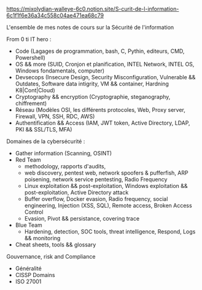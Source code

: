 https://mixolydian-walleye-6c0.notion.site/S-curit-de-l-information-6c1f1f6e36a34c558c04ae471ea68c79

L'ensemble de mes notes de cours sur la Sécurité de l'information

From 0 ti IT hero :
- Code (Lagages de programmation, bash, C, Pythin, editeurs, CMD, Powershell)
- OS && more (SUID, Cronjon et planification, INTEL Network, INTEL OS, Windows fondamentals, computer)
- Devsecops (Insecure Design, Security Misconfiguration, Vulnerable && Outdates, Software data intigrity, VM && container, Hardning K8|Cont|Cloud)
- Cryptography && encryption (Cryptographie, steganography, chiffrement)
- Réseau (Modèles OSI, les différents protocoles, Web, Proxy server, Firewall, VPN, SSH, RDC, AWS)
- Authentification && Access (IAM, JWT token, Active Directory, LDAP, PKI && SSL/TLS, MFA)

Domaines de la cybersécurité :
- Gather information (Scanning, OSINT)
- Red Team
  - methodology, rapports d'audits,
  - web discovery, pentest web, network spoofers & pufferfish, ARP poisening, network service pentesting, Radio Frequency
  - Linux exploitation && post-exploitation, Windows exploitation && post-exploitation, Active Directory attack
  - Buffer overflow, Docker evasion, Radio frequency, social engineering, Injection (XSS, SQL), Remote access, Broken Access Control
  - Evasion, Pivot && persistance, covering trace
- Blue Team
  - Hardening, detection, SOC tools, threat intelligence, Respond, Logs && monitoring
- Cheat sheets, tools && glossary

Gouvernance, risk and Compliance
- Généralité
- CISSP Domains
- ISO 27001
